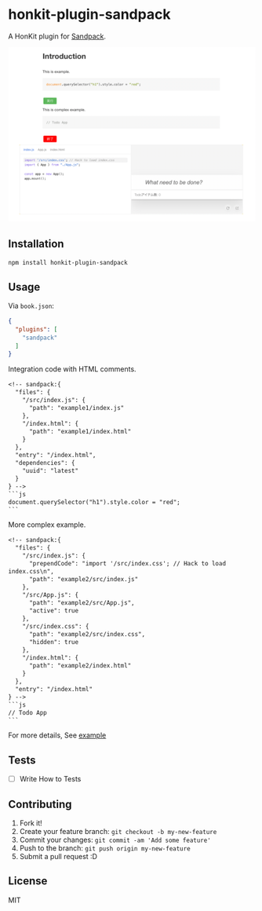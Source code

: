 # honkit-plugin-sandpack

A HonKit plugin for [Sandpack](https://sandpack.codesandbox.io/docs/).

![img.png](img.png)

## Installation

    npm install honkit-plugin-sandpack

## Usage

Via `book.json`:

```json
{
  "plugins": [
    "sandpack"
  ]
}
```

Integration code with HTML comments.


    <!-- sandpack:{
      "files": {
        "/src/index.js": {
          "path": "example1/index.js"
        },
        "/index.html": {
          "path": "example1/index.html"
        }
      },
      "entry": "/index.html",
      "dependencies": {
        "uuid": "latest"
      }
    } -->
    ```js
    document.querySelector("h1").style.color = "red";
    ```

More complex example.


    <!-- sandpack:{
      "files": {
        "/src/index.js": {
          "prependCode": "import '/src/index.css'; // Hack to load index.css\n",
          "path": "example2/src/index.js"
        },
        "/src/App.js": {
          "path": "example2/src/App.js",
          "active": true
        },
        "/src/index.css": {
          "path": "example2/src/index.css",
          "hidden": true
        },
        "/index.html": {
          "path": "example2/index.html"
        }
      },
      "entry": "/index.html"
    } -->
    ```js
    // Todo App
    ```

For more details, See [example](public/)

## Tests

- [ ] Write How to Tests

## Contributing

1. Fork it!
2. Create your feature branch: `git checkout -b my-new-feature`
3. Commit your changes: `git commit -am 'Add some feature'`
4. Push to the branch: `git push origin my-new-feature`
5. Submit a pull request :D

## License

MIT
